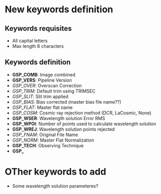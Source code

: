 # New keywords definition

## Keywords requisites

- All capital letters
- Max length 8 characters

## Keywords definition

- **GSP_COMB**: Image combined
- **GSP_VERS**: Pipeline Version
- *GSP_OVER*: Overscan Correction
- *GSP_TRIM*: Default trim using TRIMSEC
- *GSP_SLIT*: Slit trim applied
- *GSP_BIAS*: Bias corrected (master bias file name??)
- *GSP_FLAT*: Master flat name
- *GSP_COSM*: Cosmic ray rejection method (DCR, LaCosmic, None)
- **GSP_WSER**: Wavelength solution Error RMS
- **GSP_WPOI**: Number of points used to calculate wavelength solution
- **GSP_WREJ**: Wavelength solution points rejected 
- *GSP_FNAM*: Original File Name
- *GSP_NORM*: Master Flat Normalization
- **GSP_TECH**: Observing Technique
- **GSP_**


# OTher keywords to add

- Some wavelength solution parameteres?